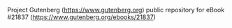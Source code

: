 Project Gutenberg (https://www.gutenberg.org) public repository for eBook #21837 (https://www.gutenberg.org/ebooks/21837)
